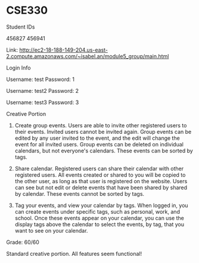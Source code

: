 # CSE330
Student IDs

456827
456941

Link: http://ec2-18-188-149-204.us-east-2.compute.amazonaws.com/~isabel.an/module5_group/main.html

Login Info

Username: test 
Password: 1

Username: test2 
Password: 2

Username: test3 
Password: 3

Creative Portion

1. Create group events. Users are able to invite other registered users to their events. Invited users cannot be invited again. Group events can be edited by any user invited to the event, and the edit will change the event for all invited users. Group events can be deleted on individual calendars, but not everyone's calendars. These events can be sorted by tags.

2. Share calendar. Registered users can share their calendar with other registered users. All events created or shared to you will be copied to the other user, as long as that user is registered on the website. Users can see but not edit or delete events that have been shared by shared by calendar. These events cannot be sorted by tags.

3. Tag your events, and view your calendar by tags. When logged in, you can create events under specific tags, such as personal, work, and school. Once these events appear on your calendar, you can use the display tags above the calendar to select the events, by tag, that you want to see on your calendar. 

Grade: 60/60

Standard creative portion. All features seem functional!
